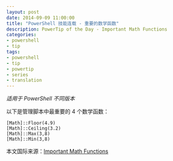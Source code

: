 ```yaml
---
layout: post
date: 2014-09-09 11:00:00
title: "PowerShell 技能连载 - 重要的数学函数"
description: PowerTip of the Day - Important Math Functions
categories:
- powershell
- tip
tags:
- powershell
- tip
- powertip
- series
- translation
---
```

_适用于 PowerShell 不同版本_

以下是管理脚本中最重要的 4 个数学函数：

    [Math]::Floor(4.9)
    [Math]::Ceiling(3.2)
    [Math]::Max(3,8)
    [Math]::Min(3,8)

<!--more-->
本文国际来源：[Important Math Functions](http://community.idera.com/powershell/powertips/b/tips/posts/important-math-functions)
